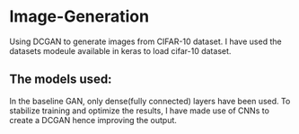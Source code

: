 # Image-Generation
Using DCGAN to generate images from CIFAR-10 dataset.
I have used the datasets modeule available in keras to load cifar-10 dataset.

## The models used:
In the baseline GAN, only dense(fully connected) layers have been used. To stabilize training and optimize the results, I have made use of CNNs to create a DCGAN hence improving the output.
